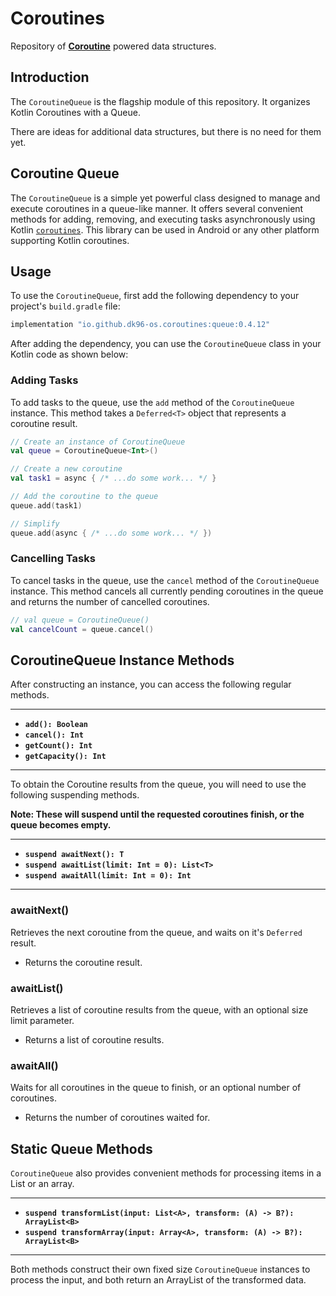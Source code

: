 # Coroutines
Repository of [__Coroutine__](https://github.com/Kotlin/kotlinx.coroutines) powered data structures.

## Introduction
The `CoroutineQueue` is the flagship module of this repository. It organizes Kotlin Coroutines with a Queue.

There are ideas for additional data structures, but there is no need for them yet.

## Coroutine Queue
The `CoroutineQueue` is a simple yet powerful class designed to manage and execute coroutines in a queue-like manner. It offers several convenient methods for adding, removing, and executing tasks asynchronously using Kotlin [`coroutines`](https://github.com/Kotlin/kotlinx.coroutines). This library can be used in Android or any other platform supporting Kotlin coroutines.

## Usage
To use the `CoroutineQueue`, first add the following dependency to your project's `build.gradle` file:
```groovy
implementation "io.github.dk96-os.coroutines:queue:0.4.12"
```
After adding the dependency, you can use the `CoroutineQueue` class in your Kotlin code as shown below:

### Adding Tasks
To add tasks to the queue, use the `add` method of the `CoroutineQueue` instance. This method takes a `Deferred<T>` object that represents a coroutine result.
```kotlin
// Create an instance of CoroutineQueue
val queue = CoroutineQueue<Int>()

// Create a new coroutine
val task1 = async { /* ...do some work... */ }

// Add the coroutine to the queue
queue.add(task1)

// Simplify
queue.add(async { /* ...do some work... */ })
```

### Cancelling Tasks
To cancel tasks in the queue, use the `cancel` method of the `CoroutineQueue` instance. This method cancels all currently pending coroutines in the queue and returns the number of cancelled coroutines.
```kotlin
// val queue = CoroutineQueue()
val cancelCount = queue.cancel()
```

## CoroutineQueue Instance Methods
After constructing an instance, you can access the following regular methods.
___
- **`add(): Boolean`**
- **`cancel(): Int`**
- **`getCount(): Int`**
- **`getCapacity(): Int`**
___

To obtain the Coroutine results from the queue, you will need to use the following suspending methods.

**Note: These will suspend until the requested coroutines finish, or the queue becomes empty.**
___
- **`suspend awaitNext(): T`**
- **`suspend awaitList(limit: Int = 0): List<T>`**
- **`suspend awaitAll(limit: Int = 0): Int`**
___

### awaitNext()
Retrieves the next coroutine from the queue, and waits on it's `Deferred` result.
- Returns the coroutine result.

### awaitList()
Retrieves a list of coroutine results from the queue, with an optional size limit parameter.
- Returns a list of coroutine results.

### awaitAll()
Waits for all coroutines in the queue to finish, or an optional number of coroutines.
- Returns the number of coroutines waited for.

## Static Queue Methods
`CoroutineQueue` also provides convenient methods for processing items in a List or an array.
___
- **`suspend transformList(input: List<A>, transform: (A) -> B?): ArrayList<B>`**
- **`suspend transformArray(input: Array<A>, transform: (A) -> B?): ArrayList<B>`**
___
Both methods construct their own fixed size `CoroutineQueue` instances to process the input, and both return an ArrayList of the transformed data.
